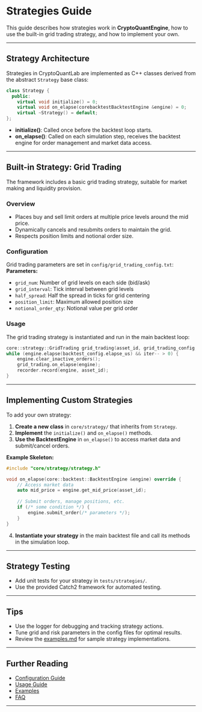 # Strategies Guide

This guide describes how strategies work in **CryptoQuantEngine**, how to use the built-in grid trading strategy, and how to implement your own.

---

## Strategy Architecture

Strategies in CryptoQuantLab are implemented as C++ classes derived from the abstract `Strategy` base class:
```c++
class Strategy { 
  public: 
    virtual void initialize() = 0; 
    virtual void on_elapse(corebacktestBacktestEngine &engine) = 0; 
    virtual ~Strategy() = default; 
};

```
- **initialize()**: Called once before the backtest loop starts.
- **on_elapse()**: Called on each simulation step, receives the backtest engine for order management and market data access.

---

## Built-in Strategy: Grid Trading

The framework includes a basic grid trading strategy, suitable for market making and liquidity provision.

### Overview

- Places buy and sell limit orders at multiple price levels around the mid price.
- Dynamically cancels and resubmits orders to maintain the grid.
- Respects position limits and notional order size.

### Configuration

Grid trading parameters are set in `config/grid_trading_config.txt`:
**Parameters:**
- `grid_num`: Number of grid levels on each side (bid/ask)
- `grid_interval`: Tick interval between grid levels
- `half_spread`: Half the spread in ticks for grid centering
- `position_limit`: Maximum allowed position size
- `notional_order_qty`: Notional value per grid order

### Usage

The grid trading strategy is instantiated and run in the main backtest loop:

```c++
core::strategy::GridTrading grid_trading(asset_id, grid_trading_config, logger);
while (engine.elapse(backtest_config.elapse_us) && iter-- > 0) { 
    engine.clear_inactive_orders();
    grid_trading.on_elapse(engine); 
    recorder.record(engine, asset_id); 
}
```
---

## Implementing Custom Strategies

To add your own strategy:

1. **Create a new class** in `core/strategy/` that inherits from `Strategy`.
2. **Implement** the `initialize()` and `on_elapse()` methods.
3. **Use the BacktestEngine** in `on_elapse()` to access market data and submit/cancel orders.

**Example Skeleton:**
```c++
#include "core/strategy/strategy.h"

void on_elapse(core::backtest::BacktestEngine &engine) override {
    // Access market data
    auto mid_price = engine.get_mid_price(asset_id);
    
    // Submit orders, manage positions, etc.
    if (/* some condition */) {
        engine.submit_order(/* parameters */);
    }
}
```
4. **Instantiate your strategy** in the main backtest file and call its methods in the simulation loop.

---

## Strategy Testing

- Add unit tests for your strategy in `tests/strategies/`.
- Use the provided Catch2 framework for automated testing.

---

## Tips

- Use the logger for debugging and tracking strategy actions.
- Tune grid and risk parameters in the config files for optimal results.
- Review the [examples.md](examples.md) for sample strategy implementations.

---

## Further Reading

- [Configuration Guide](configuration.md)
- [Usage Guide](usage.md)
- [Examples](examples.md)
- [FAQ](faq.md)

---